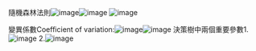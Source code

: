 隨機森林法則![image](https://github.com/user-attachments/assets/0b9edfcb-cf05-48aa-82ec-2c049e4141ff)![image](https://github.com/user-attachments/assets/1af7f702-18bc-4a18-a72a-b4ace1342c63)
![image](https://github.com/user-attachments/assets/4ad4fbc7-f0b2-4612-a140-012b5b85c39a)

變異係數Coefficient of variation:![image](https://github.com/user-attachments/assets/83d8a1c8-fedb-4c8d-b9da-554118cdfc7a)![image](https://github.com/user-attachments/assets/d115b4a1-c71f-497b-b23a-2ff9f6d2154a)
決策樹中兩個重要參數1.![image](https://github.com/user-attachments/assets/56c477ae-375c-4163-87de-72ee5ad2b21b)
2.![image](https://github.com/user-attachments/assets/1139761f-f4a6-4bb9-8960-ce8c26e68a3f)


